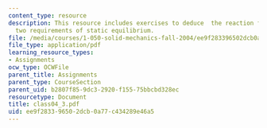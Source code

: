 ```yaml
---
content_type: resource
description: This resource includes exercises to deduce  the reaction forces from
  two requirements of static equilibrium.
file: /media/courses/1-050-solid-mechanics-fall-2004/ee9f283396502dcb0a77c434289e46a5_class04_3.pdf
file_type: application/pdf
learning_resource_types:
- Assignments
ocw_type: OCWFile
parent_title: Assignments
parent_type: CourseSection
parent_uid: b2807f85-9dc3-2920-f155-75bbcbd328ec
resourcetype: Document
title: class04_3.pdf
uid: ee9f2833-9650-2dcb-0a77-c434289e46a5
---
```

